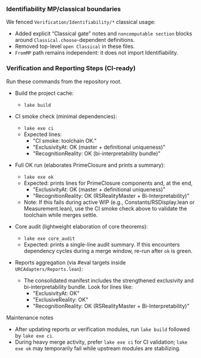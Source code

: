 ### Identifiability MP/classical boundaries

We fenced `Verification/Identifiability/*` classical usage:
- Added explicit “Classical gate” notes and `noncomputable section` blocks around `Classical.choose`-dependent definitions.
- Removed top-level `open Classical` in these files.
- `FromMP` path remains independent: it does not import Identifiability.

### Verification and Reporting Steps (CI-ready)

Run these commands from the repository root.

- Build the project cache:
  - `lake build`

- CI smoke check (minimal dependencies):
  - `lake exe ci`
  - Expected lines:
    - "CI smoke: toolchain OK."
    - "ExclusivityAt: OK (master + definitional uniqueness)"
    - "RecognitionReality: OK (bi-interpretability bundle)"

- Full OK run (elaborates PrimeClosure and prints a summary):
  - `lake exe ok`
  - Expected: prints lines for PrimeClosure components and, at the end,
    - "ExclusivityAt: OK (master + definitional uniqueness)"
    - "RecognitionReality: OK (RSRealityMaster + Bi-Interpretability)"
  - Note: If this fails during active WIP (e.g., Constants/RSDisplay.lean or Measurement.lean),
    use the CI smoke check above to validate the toolchain while merges settle.

- Core audit (lightweight elaboration of core theorems):
  - `lake exe core_audit`
  - Expected: prints a single-line audit summary. If this encounters dependency cycles
    during a merge window, re-run after `ok` is green.

- Reports aggregation (via #eval targets inside `URCAdapters/Reports.lean`):
  - The consolidated manifest includes the strengthened exclusivity and bi-interpretability
    bundle. Look for lines like:
    - "ExclusivityAt: OK"
    - "ExclusiveReality: OK"
    - "RecognitionReality: OK (RSRealityMaster + Bi-Interpretability)"

Maintenance notes
- After updating reports or verification modules, run `lake build` followed by `lake exe ci`.
- During heavy merge activity, prefer `lake exe ci` for CI validation; `lake exe ok` may
  temporarily fail while upstream modules are stabilizing.

